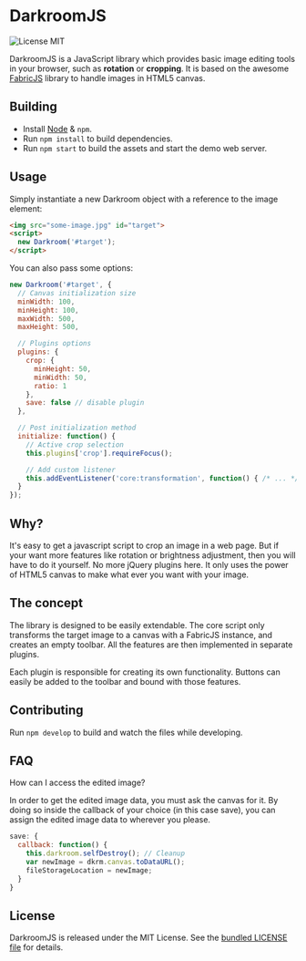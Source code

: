# DarkroomJS

![License MIT](http://img.shields.io/badge/license-MIT-blue.svg)

DarkroomJS is a JavaScript library which provides basic image editing tools in
your browser, such as **rotation** or **cropping**. It is based on the awesome
[FabricJS](http://fabricjs.com/) library to handle images in HTML5 canvas.

## Building

- Install [Node](http://nodejs.org/) & `npm`.
- Run `npm install` to build dependencies.
- Run `npm start` to build the assets and start the demo web server.

## Usage

Simply instantiate a new Darkroom object with a reference to the image element:

```html
<img src="some-image.jpg" id="target">
<script>
  new Darkroom('#target');
</script>
```

You can also pass some options:

```javascript
new Darkroom('#target', {
  // Canvas initialization size
  minWidth: 100,
  minHeight: 100,
  maxWidth: 500,
  maxHeight: 500,

  // Plugins options
  plugins: {
    crop: {
      minHeight: 50,
      minWidth: 50,
      ratio: 1
    },
    save: false // disable plugin
  },

  // Post initialization method
  initialize: function() {
    // Active crop selection
    this.plugins['crop'].requireFocus();

    // Add custom listener
    this.addEventListener('core:transformation', function() { /* ... */ });
  }
});
```

## Why?

It's easy to get a javascript script to crop an image in a web page.
But if your want more features like rotation or brightness adjustment, then you
will have to do it yourself. No more jQuery plugins here.
It only uses the power of HTML5 canvas to make what ever you want with your image.

## The concept

The library is designed to be easily extendable. The core script only transforms
the target image to a canvas with a FabricJS instance, and creates an empty toolbar.
All the features are then implemented in separate plugins.

Each plugin is responsible for creating its own functionality.
Buttons can easily be added to the toolbar and bound with those features.

## Contributing

Run `npm develop` to build and watch the files while developing.

## FAQ

How can I access the edited image?

In order to get the edited image data, you must ask the canvas for it.
By doing so inside the callback of your choice (in this case save), you can assign the edited image data to wherever you please.

```javascript
save: {
  callback: function() {
    this.darkroom.selfDestroy(); // Cleanup
    var newImage = dkrm.canvas.toDataURL();
    fileStorageLocation = newImage;
  }
}
```

## License

DarkroomJS is released under the MIT License. See the [bundled LICENSE file](LICENSE)
for details.
